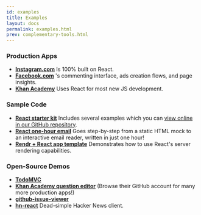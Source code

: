 ```yaml
---
id: examples
title: Examples
layout: docs
permalink: examples.html
prev: complementary-tools.html
---
```


### Production Apps

* **[Instagram.com](http://instagram.com/)** Is 100% built on React.
* **[Facebook.com](http://www.facebook.com/)** 's commenting interface, ads creation flows, and page insights.
* **[Khan Academy](http://khanacademy.org/)** Uses React for most new JS development.


### Sample Code

* **[React starter kit](/react/downloads.html)** Includes several examples which you can [view online in our GitHub repository](https://github.com/facebook/react/tree/master/examples/).
* **[React one-hour email](https://github.com/petehunt/react-one-hour-email/commits/master)** Goes step-by-step from a static HTML mock to an interactive email reader, written in just one hour!
* **[Rendr + React app template](https://github.com/petehunt/rendr-react-template/)** Demonstrates how to use React's server rendering capabilities.


### Open-Source Demos

* **[TodoMVC](https://github.com/tastejs/todomvc/tree/gh-pages/architecture-examples/react/js)**
* **[Khan Academy question editor](https://github.com/khan/perseus)** (Browse their GitHub account for many more production apps!)
* **[github-issue-viewer](https://github.com/jaredly/github-issues-viewer)**
* **[hn-react](https://github.com/prabirshrestha/hn-react)** Dead-simple Hacker News client.
